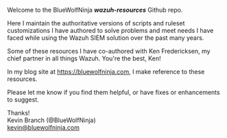Welcome to the BlueWolfNinja ***wazuh-resources*** Github repo.

Here I maintain the authoritative versions of scripts and ruleset customizations I have authored to solve problems and meet needs I have faced while using the Wazuh SIEM solution over the past many years. 

Some of these resources I have co-authored with Ken Fredericksen, my chief partner in all things Wazuh.  You're the best, Ken!

In my blog site at https://bluewolfninja.com, I make reference to these resources.

Please let me know if you find them helpful, or have fixes or enhancements to suggest.

Thanks!\
Kevin Branch (@BlueWolfNinja)\
kevin@bluewolfninja.com
